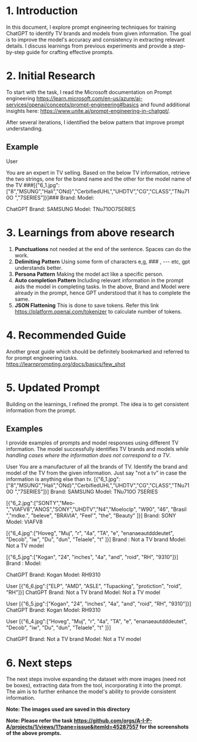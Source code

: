 
# 1. Introduction
In this document, I explore prompt engineering techniques for training ChatGPT to identify TV brands and models from given information.
The goal is to improve the model's accuracy and consistency in extracting relevant details.
I discuss learnings from previous experiments and provide a step-by-step guide for crafting effective prompts.

# 2. Initial Research
To start with the task, I read the Microsoft documentation on Prompt engineering
https://learn.microsoft.com/en-us/azure/ai-services/openai/concepts/prompt-engineering#basics
and found additional insights here: https://www.unite.ai/prompt-engineering-in-chatgpt/.

After several iterations, I identified the below pattern that improve prompt understanding.
## Example
User

You are an expert in TV selling. Based on the below TV information, retrieve the two strings,
one for the brand name and the other for the model name of the TV
###[{"6_1.jpg": ["8","MSUNG","Hali","ONd}","CerbifiedUHL","UHDTV","CG","CLASS","TNu710O ","7SERIES"]}]###
Brand:
Model:

ChatGPT
Brand: SAMSUNG
Model: TNu710O7SERIES


# 3. Learnings from above research
1) **Punctuations** not needed at the end of the sentence. Spaces can do the work.
2) **Delimiting Pattern** Using some form of characters e,g, ### , --- etc, gpt understands better.
3) **Persona Pattern** Making the model act like a specific person.
4) **Auto completion Pattern** Including relevant information in the prompt aids the model in completing tasks.
     In the above, Brand and Model were already in the prompt, hence GPT understood that it has to complete the same.
5) **JSON Flattening** This is done to save tokens. Refer this link https://platform.openai.com/tokenizer to calculate number of tokens.

# 4. Recommended Guide
Another great guide which should be definitely bookmarked and referred to for prompt engineering tasks.
https://learnprompting.org/docs/basics/few_shot

# 5. Updated Prompt
Building on the learnings, I refined the prompt. The idea is to get consistent information from the prompt.

## Examples
I provide examples of prompts and model responses using different TV information. The model successfully 
identifies TV brands and models _while handling cases where the information does not correspond to a TV_.

User
You are a manufacturer of all the brands of TV. Identify the brand and model of the TV from the given information. Just say "not a tv" in case the information is anything else than tv.
[{"6_1.jpg":["8","MSUNG","Hali","ONd}","CerbifiedUHL","UHDTV","CG","CLASS","TNu710O ","7SERIES"]}]
Brand: SAMSUNG
Model: TNu710O 7SERIES

[{"6_2.jpg":["SONTY","Meo-","VIAFV8","ANOS","SONY","UHDTV","N4","Moeloclp", "W90", "46", "Brasil ","mdke.",
"beleve", "BRAVIA", "Feel'", "the", "Beauty" ]}]
Brand: SONY
Model: VIAFV8

[{"6_4.jpg":["Hoveg", "Muj", "r", "4a", "TA", "e", "enanaeautdddeutet", "Decob", "iw",  "Du", "dun", "Telaele", "t" ]}]
Brand : Not a TV brand
Model: Not a TV model

[{"6_5.jpg":["Kogan", "24", "inches", "4a", "and", "roid", "RH", "9310"]}]
Brand :
Model:

ChatGPT
Brand: Kogan
Model: RH9310

User
[{"6_6.jpg":["ELP", "AMD", "ASLE", "Tupacking", "protiction", "roid", "RH"]}]
ChatGPT
Brand: Not a TV brand
Model: Not a TV model

User
[{"6_5.jpg":["Kogan", "24", "inches", "4a", "and", "roid", "RH", "9310"]}]
ChatGPT
Brand: Kogan
Model: RH9310

User
[{"6_4.jpg":["Hoveg", "Muj", "r", "4a", "TA", "e", "enanaeautdddeutet", "Decob", "iw",  "Du", "dun", "Telaele", "t" ]}]

ChatGPT
Brand: Not a TV brand
Model: Not a TV model

# 6. Next steps
The next steps involve expanding the dataset with more images (need not be boxes), extracting data from the tool,
   incorporating it into the prompt. The aim is to further enhance the model's ability to provide consistent information.

 **Note: The images used are saved in this directory**

 **Note: Please refer the task https://github.com/orgs/A-I-P-A/projects/1/views/1?pane=issue&itemId=45287557 for the screenshots of the above prompts.** 